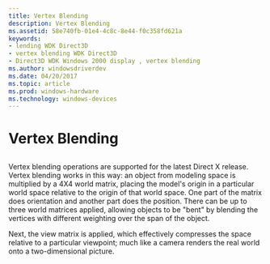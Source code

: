 ```yaml
---
title: Vertex Blending
description: Vertex Blending
ms.assetid: 58e740fb-01e4-4c8c-8e44-f0c358fd621a
keywords:
- lending WDK Direct3D
- vertex blending WDK Direct3D
- Direct3D WDK Windows 2000 display , vertex blending
ms.author: windowsdriverdev
ms.date: 04/20/2017
ms.topic: article
ms.prod: windows-hardware
ms.technology: windows-devices
---
```


# Vertex Blending


## <span id="ddk_vertex_blending_gg"></span><span id="DDK_VERTEX_BLENDING_GG"></span>


Vertex blending operations are supported for the latest Direct X release. Vertex blending works in this way: an object from modeling space is multiplied by a 4X4 world matrix, placing the model's origin in a particular world space relative to the origin of that world space. One part of the matrix does orientation and another part does the position. There can be up to three world matrices applied, allowing objects to be "bent" by blending the vertices with different weighting over the span of the object.

Next, the view matrix is applied, which effectively compresses the space relative to a particular viewpoint; much like a camera renders the real world onto a two-dimensional picture.

 

 





